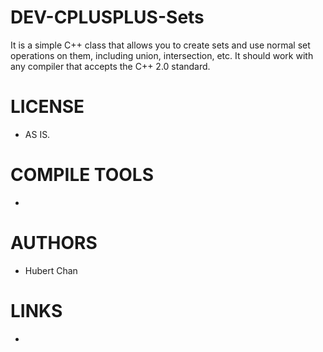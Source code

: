 DEV-CPLUSPLUS-Sets
==================

It is a simple C++ class that allows you to create sets and use normal set operations on them, including union, intersection, etc.  It should work with any compiler that accepts the C++ 2.0 standard.


LICENSE
===============
* AS IS.

COMPILE TOOLS
===============
* 

AUTHORS
===============
* Hubert Chan

LINKS
===============
* 
